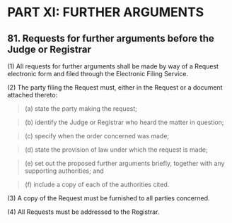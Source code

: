 # PART XI: FURTHER ARGUMENTS

## 81. Requests for further arguments before the Judge or Registrar

(1) All requests for further arguments shall be made by way of a Request electronic form and filed through the Electronic Filing Service.

(2) The party filing the Request must, either in the Request or a document attached thereto: 

>(a) state the party making the request;

>(b) identify the Judge or Registrar who heard the matter in question;

>(c) specify when the order concerned was made;

>(d) state the provision of law under which the request is made;

>(e) set out the proposed further arguments briefly, together with any supporting authorities; and

>(f) include a copy of each of the authorities cited.

(3) A copy of the Request must be furnished to all parties concerned.

(4) All Requests must be addressed to the Registrar.

 
